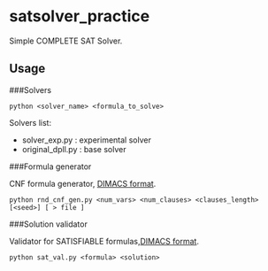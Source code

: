 # satsolver_practice
Simple COMPLETE SAT Solver.

## Usage

###Solvers

```
python <solver_name> <formula_to_solve>
```
Solvers list:
* solver_exp.py : experimental solver
* original_dpll.py : base solver

###Formula generator


CNF formula generator, [DIMACS format].

```
python rnd_cnf_gen.py <num_vars> <num_clauses> <clauses_length> [<seed>] [ > file ]
```

###Solution validator

Validator for SATISFIABLE formulas,[DIMACS format]. 

```
python sat_val.py <formula> <solution>
```

[DIMACS format]: http://www.satcompetition.org/2004/format-solvers2004.html